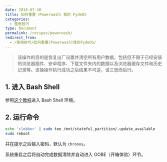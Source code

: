 ```yaml
---
date: 2018-07-30
title: 如何重置（Powerwash）我的 FydeOS
categories:
  - 使用技巧
type: Document
permalink: /recipes/powerwash/
redirect_from:
  - /使用技巧/如何重置(Powerwash)我的FydeOS/
---
```


> 该操作的目的是恢复出厂设置并清空所有用户数据，包括但不限于已经安装的浏览器插件、安卓程序、下载文件夹内的数据以及浏览器缓存文件和历史记录等。该操操作执行成功之后结果不可逆，请三思而后行。


## 1. 进入 Bash Shell

参照[这个教程](/使用技巧/在FydeOS中进入Shell/)进入 Bash Shell 环境。


## 2. 运行命令


```bash
echo 'clobber' | sudo tee /mnt/stateful_partition/.update_available
sudo reboot
```

并在提示之后输入密码，默认为 `chronos`。

系统重启之后将自动完成数据清除并自动进入 OOBE（开箱体验）环节。